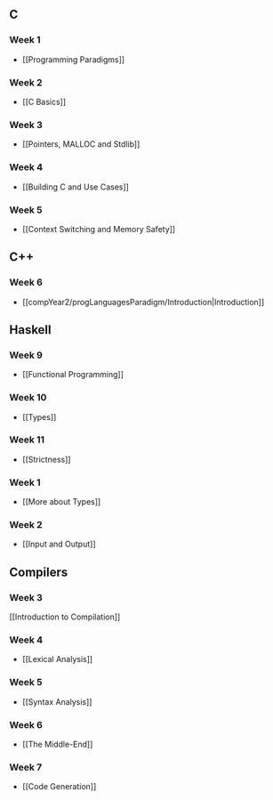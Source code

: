 

## C
### Week 1
- [[Programming Paradigms]]

### Week 2
- [[C Basics]]

### Week 3
- [[Pointers, MALLOC and Stdlib]]

### Week 4
- [[Building C and Use Cases]]

### Week 5
- [[Context Switching and Memory Safety]]


## C++
### Week 6
- [[compYear2/progLanguagesParadigm/Introduction|Introduction]]




## Haskell
### Week 9
- [[Functional Programming]]

### Week 10
- [[Types]]

### Week 11
- [[Strictness]]

### Week 1
- [[More about Types]]

### Week 2
- [[Input and Output]]


## Compilers
### Week 3
[[Introduction to Compilation]]

### Week 4
- [[Lexical Analysis]]

### Week 5
- [[Syntax Analysis]]

### Week 6
- [[The Middle-End]]

### Week 7
- [[Code Generation]]




